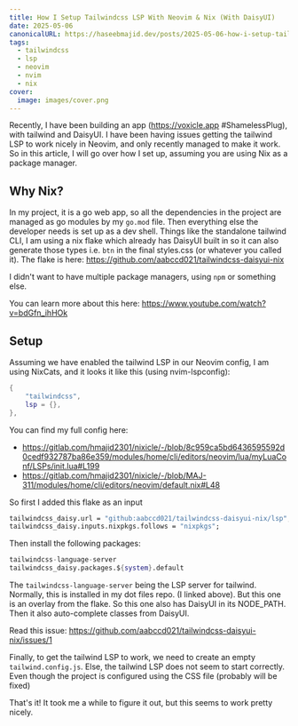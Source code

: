 ```yaml
---
title: How I Setup Tailwindcss LSP With Neovim & Nix (With DaisyUI)
date: 2025-05-06
canonicalURL: https://haseebmajid.dev/posts/2025-05-06-how-i-setup-tailwindcss-lsp-with-neovim-nix-with-daisyui-
tags:
  - tailwindcss
  - lsp
  - neovim
  - nvim
  - nix
cover:
  image: images/cover.png
---
```


Recently, I have been building an app (https://voxicle.app #ShamelessPlug), with tailwind and DaisyUI. I have been
having issues getting the tailwind LSP to work nicely in Neovim, and only recently managed to make it work.
So in this article, I will go over how I set up, assuming you are using Nix as a package manager.

## Why Nix?

In my project, it is a go web app, so all the dependencies in the project are managed as go modules by my `go.mod` file.
Then everything else the developer needs is set up as a dev shell. Things like the standalone tailwind CLI,
I am using a nix flake which already has DaisyUI built in so it can also generate those types i.e. `btn` in the final
styles.css (or whatever you called it). The flake is here: https://github.com/aabccd021/tailwindcss-daisyui-nix

I didn't want to have multiple package managers, using `npm` or something else.

You can learn more about this here: https://www.youtube.com/watch?v=bdGfn_ihHOk

## Setup

Assuming we have enabled the tailwind LSP in our Neovim config, I am using NixCats, and it looks it like this (using nvim-lspconfig):

```lua
{
    "tailwindcss",
    lsp = {},
},
```

You can find my full config here:
  - https://gitlab.com/hmajid2301/nixicle/-/blob/8c959ca5bd6436595592d0cedf932787ba86e359/modules/home/cli/editors/neovim/lua/myLuaConf/LSPs/init.lua#L199
  - https://gitlab.com/hmajid2301/nixicle/-/blob/MAJ-311/modules/home/cli/editors/neovim/default.nix#L48

So first I added this flake as an input

```nix
tailwindcss_daisy.url = "github:aabccd021/tailwindcss-daisyui-nix/lsp";
tailwindcss_daisy.inputs.nixpkgs.follows = "nixpkgs";
```

Then install the following packages:

```nix
tailwindcss-language-server
tailwindcss_daisy.packages.${system}.default
```

The `tailwindcss-language-server` being the LSP server for tailwind. Normally, this is installed in my dot files repo.
(I linked above). But this one is an overlay from the flake. So this one also has DaisyUI in its NODE_PATH.
Then it also auto-complete classes from DaisyUI.

Read this issue: https://github.com/aabccd021/tailwindcss-daisyui-nix/issues/1

Finally, to get the tailwind LSP to work, we need to create an empty `tailwind.config.js`. Else, the tailwind LSP does
not seem to start correctly. Even though the project is configured using the CSS file (probably will be fixed)

That's it! It took me a while to figure it out, but this seems to work pretty nicely.



